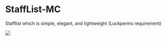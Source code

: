 # StaffList-MC
Stafflist which is simple, elegant, and lightweight (Luckperms requirement)

![](https://i.imgur.com/7LKy7od.png)
